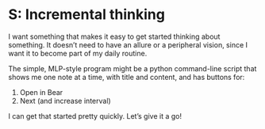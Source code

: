 # S: Incremental thinking
I want something that makes it easy to get started thinking about something. It doesn’t need to have an allure or a peripheral vision, since I want it to become part of my daily routine.

The simple, MLP-style program might be a python command-line script that shows me one note at a time, with title and content, and has buttons for:
1. Open in Bear
2. Next (and increase interval)

I can get that started pretty quickly. Let’s give it a go!

<!-- {BearID:EF5402E2-EAE9-4950-B82F-D62C8A96DFB9-474-000004FF9E573DA1} -->
